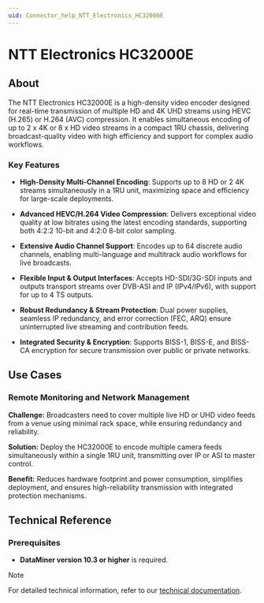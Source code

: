 ```yaml
---
uid: Connector_help_NTT_Electronics_HC32000E
---
```


# NTT Electronics HC32000E

## About

The NTT Electronics HC32000E is a high-density video encoder designed for real-time transmission of multiple HD and 4K UHD streams using HEVC (H.265) or H.264 (AVC) compression. It enables simultaneous encoding of up to 2 x 4K or 8 x HD video streams in a compact 1RU chassis, delivering broadcast-quality video with high efficiency and support for complex audio workflows.

### Key Features

- **High-Density Multi-Channel Encoding**: Supports up to 8 HD or 2 4K streams simultaneously in a 1RU unit, maximizing space and efficiency for large-scale deployments.

- **Advanced HEVC/H.264 Video Compression**: Delivers exceptional video quality at low bitrates using the latest encoding standards, supporting both 4:2:2 10-bit and 4:2:0 8-bit color sampling.

- **Extensive Audio Channel Support**: Encodes up to 64 discrete audio channels, enabling multi-language and multitrack audio workflows for live broadcasts.

- **Flexible Input & Output Interfaces**: Accepts HD-SDI/3G-SDI inputs and outputs transport streams over DVB-ASI and IP (IPv4/IPv6), with support for up to 4 TS outputs.

- **Robust Redundancy & Stream Protection**: Dual power supplies, seamless IP redundancy, and error correction (FEC, ARQ) ensure uninterrupted live streaming and contribution feeds.

- **Integrated Security & Encryption**: Supports BISS-1, BISS-E, and BISS-CA encryption for secure transmission over public or private networks.

## Use Cases

### Remote Monitoring and Network Management

**Challenge:** Broadcasters need to cover multiple live HD or UHD video feeds from a venue using minimal rack space, while ensuring redundancy and reliability.

**Solution:** Deploy the HC32000E to encode multiple camera feeds simultaneously within a single 1RU unit, transmitting over IP or ASI to master control.

**Benefit:** Reduces hardware footprint and power consumption, simplifies deployment, and ensures high-reliability transmission with integrated protection mechanisms.

## Technical Reference

### Prerequisites

- **DataMiner version 10.3 or higher** is required.

> [!NOTE]
> For detailed technical information, refer to our [technical documentation](xref:Connector_help_NTT_Electronics_HC32000E_Technical).
